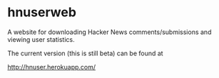 # hnuserweb

A website for downloading Hacker News comments/submissions and viewing user statistics.

The current version (this is still beta) can be found at 

http://hnuser.herokuapp.com/
